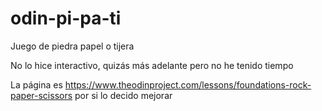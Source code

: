 # odin-pi-pa-ti
Juego de piedra papel o tijera

No lo hice interactivo, quizás más adelante pero no he tenido tiempo

La página es https://www.theodinproject.com/lessons/foundations-rock-paper-scissors por si lo decido mejorar
